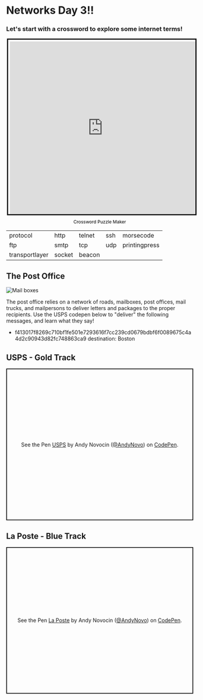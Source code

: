 <h1>Networks Day 3!!</h1>
<h3> Let's start with a crossword to explore some internet terms!</h3>
<div style="margin:auto; display:flex; flex-direction:column; height:500px; max-width:500px">
    <iframe border="0" src="https://crosswordlabs.com/embed/2020-07-06-191" style="flex:1; width:100%; padding:5px 0px 0 5px; border:3px solid black; "></iframe>
    <a target="_blank" style="align-self:center; font-size:12px; color:black; padding-top:10px; text-decoration:none;text-align:center" href="https://crosswordlabs.com">Crossword Puzzle Maker</a>
</div>


<table class="tg">
<tbody>
  <tr>
    <td class="tg-0pky">protocol</td>
    <td class="tg-0pky">http</td>
    <td class="tg-0pky">telnet</td>
    <td class="tg-0pky">ssh</td>
    <td class="tg-0pky">morsecode</td>
  </tr>
  <tr>
    <td class="tg-0pky">ftp</td>
    <td class="tg-0pky">smtp</td>
    <td class="tg-0pky">tcp</td>
    <td class="tg-0pky">udp</td>
    <td class="tg-0pky">printingpress</td>
  </tr>
  <tr>
    <td class="tg-0pky">transportlayer</td>
    <td class="tg-0pky">socket</td>
    <td class="tg-0pky">beacon</td>
  </tr>
    
</tbody>
</table>

<h2>The Post Office</h2>
<img src="https://images.unsplash.com/photo-1508769941802-a6ca19d19e08?ixlib=rb-1.2.1&ixid=eyJhcHBfaWQiOjEyMDd9&auto=format&fit=crop&w=1349&q=80" alt="Mail boxes">

<p>The post office relies on a network of roads, mailboxes, post offices, mail trucks, and mailpersons to deliver letters and packages to the proper recipients. Use the USPS codepen below to "deliver" the following messages, and learn what they say!</p>
 
<ul>
    <li> f413017f8269c710bf1fe501e7293616f7cc239cd0679bdbf6f0089675c4a4d2c90943d82fc748863ca9
destination: Boston
 </li>
</ul>
 
 <h2> USPS - Gold Track </h2>
 
<p class="codepen" data-height="408" data-theme-id="light" data-default-tab="result" data-user="AndyNovo" data-slug-hash="dyGmgKZ" style="height: 408px; box-sizing: border-box; display: flex; align-items: center; justify-content: center; border: 2px solid; margin: 1em 0; padding: 1em;" data-pen-title="USPS">
  <span>See the Pen <a href="https://codepen.io/AndyNovo/pen/dyGmgKZ">
  USPS</a> by Andy Novocin (<a href="https://codepen.io/AndyNovo">@AndyNovo</a>)
  on <a href="https://codepen.io">CodePen</a>.</span>
</p>
<script async src="https://static.codepen.io/assets/embed/ei.js"></script>
<script async src="https://static.codepen.io/assets/embed/ei.js"></script>

<h2> La Poste - Blue Track </h2>

<p class="codepen" data-height="394" data-theme-id="light" data-default-tab="result" data-user="AndyNovo" data-slug-hash="zYrWJQO" style="height: 394px; box-sizing: border-box; display: flex; align-items: center; justify-content: center; border: 2px solid; margin: 1em 0; padding: 1em;" data-pen-title="La Poste">
  <span>See the Pen <a href="https://codepen.io/AndyNovo/pen/zYrWJQO">
  La Poste</a> by Andy Novocin (<a href="https://codepen.io/AndyNovo">@AndyNovo</a>)
  on <a href="https://codepen.io">CodePen</a>.</span>
</p>
<script async src="https://static.codepen.io/assets/embed/ei.js"></script>
